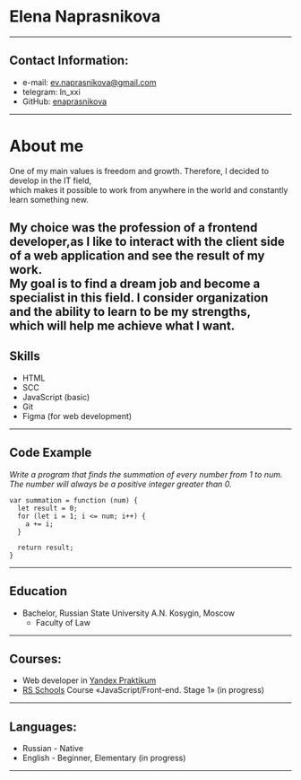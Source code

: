 # Elena Naprasnikova

---
## Contact Information:
* e-mail: ev.naprasnikova@gmail.com
* telegram: ln_xxi
* GitHub: [enaprasnikova](https://github.com/enaprasnikova/)
---

# About me
One of my main values is freedom and
growth. Therefore, I decided to develop in the IT field,  
which makes it possible to work from anywhere in the world and constantly learn something new.

My choice was the profession of a frontend developer,as I like to interact with the client side of a web application
and see the result of my work.  
My goal is to find a dream job and become a specialist in this field.
I consider organization and the ability to learn to be my strengths,  
which will help me achieve what I want.
---

## Skills
* HTML
* SCC
* JavaScript (basic)
* Git
* Figma (for web development)
---

## Code Example
*Write a program that finds the summation of every number from 1 to num.  
The number will always be a positive integer greater than 0.*
```
var summation = function (num) {
  let result = 0;
  for (let i = 1; i <= num; i++) {
    a += i;
  }
  
  return result;
}
```
---
## Education
* Bachelor, Russian State University A.N. Kosygin, Moscow
  * Faculty of Law
---

## Courses:
* Web developer in [Yandex Praktikum](https://practicum.yandex.ru/web/)
* [RS Schools](https://rs.school/) Course «JavaScript/Front-end. Stage 1» (in progress)
---

## Languages:
* Russian - Native
* English - Beginner, Elementary (in progress)
---